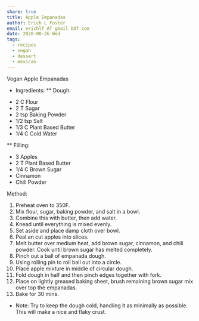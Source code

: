 ```yaml
---
share: true
title: Apple Empanadas
author: Erich L Foster
email: erichlf AT gmail DOT com
date: 2020-08-26 Wed
tags:
  - recipes
  - vegan
  - dessert
  - mexican
---
```

Vegan Apple Empanadas
* Ingredients:
** Dough:
- 2 C Flour
- 2 T Sugar
- 2 tsp Baking Powder
- 1/2 tsp Salt
- 1/3 C Plant Based Butter
- 1/4 C Cold Water

** Filling:
-	3 Apples
-	2 T Plant Based Butter
-	1/4 C Brown Sugar
-	Cinnamon
-	Chili Powder

Method:
1. Preheat oven to 350F.
2. Mix flour, sugar, baking powder, and salt in a bowl.
3. Combine this with butter, then add water.
4. Knead until everything is mixed evenly.
5. Set aside and place damp cloth over bowl.
6. Peal an cut apples into slices.
7. Melt butter over medium heat, add brown sugar, cinnamon, and chili powder.
   Cook until brown sugar has melted completely.
8. Pinch out a ball of empanada dough.
9. Using rolling pin to roll ball out into a circle.
10. Place apple mixture in middle of circular dough.
11. Fold dough in half and then pinch edges together with fork.
12. Place on lightly greased baking sheet, brush remaining brown sugar mix over
    top the empanadas.
13. Bake for 30 mins.

* Note:
Try to keep the dough cold, handling it as minimally as possible. This will
make a nice and flaky crust.
